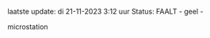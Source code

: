 laatste update: 
di 21-11-2023  3:12   uur 
Status: FAALT - geel - 
<div class="service Y">microstation</div>